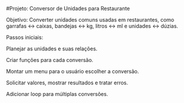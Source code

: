 #Projeto: Conversor de Unidades para Restaurante

Objetivo: Converter unidades comuns usadas em restaurantes, como garrafas ↔ caixas, bandejas ↔ kg, litros ↔ ml e unidades ↔ dúzias.

Passos iniciais:

Planejar as unidades e suas relações.

Criar funções para cada conversão.

Montar um menu para o usuário escolher a conversão.

Solicitar valores, mostrar resultados e tratar erros.

Adicionar loop para múltiplas conversões.
